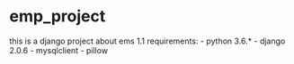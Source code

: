 # emp_project
this is a django project about ems
1.1 requirements:
     - python 3.6.*
     - django 2.0.6
     - mysqlclient
     - pillow
